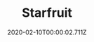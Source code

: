 ---
templateKey: blog-post
title: Starfruit
description: An extremely juicy fruit that grows in hot, humid weather. Slightly sweet with a sour undertone.
featuredpost: false
date: 2020-02-10T00:00:02.711Z
featuredimage: /img/Starfruit.png
sellPrice: 750
tags: 
  - Summer
  -  edible
  -  fruit
---